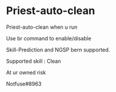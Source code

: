 # Priest-auto-clean
Priest-auto-clean when u run

Use br command to enable/disable

Skill-Prediction and NGSP bern supported.

Supported skill : Clean

At ur owned risk

Notfuse#8963
